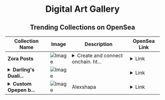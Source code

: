 <div align="center">

# Digital Art Gallery

## Trending Collections on OpenSea

| Collection Name                       | Image                                                                                     | Description                       | OpenSea Link                                                                                          |
|---------------------------------------|-------------------------------------------------------------------------------------------|-----------------------------------|--------------------------------------------------------------------------------------------------------|
| **Zora Posts** | ![Image](https://i.seadn.io/s/raw/files/4f6eb9cc5e904a7a465ea9d47a334485.jpg?w=500&auto=format?w=200&auto=format) | <details><summary>Create and connect onchain. ht...</summary>Create and connect onchain. https://zora.co</details> | <details><summary>Link</summary>[Zora Posts](https://opensea.io/collection/zora-posts-12556)</details> |
| **<details><summary>Darling's Duali...</summary>Darling's Duality</details>** | ![Image](https://i.seadn.io/s/raw/files/c807336a745dff3297292adb50491d33.png?w=500&auto=format?w=200&auto=format) |  | <details><summary>Link</summary>[Darling's Duality](https://opensea.io/collection/darling-s-duality)</details> |
| **<details><summary>Custom Opepen b...</summary>Custom Opepen by Opepen Studio</details>** | ![Image](https://i.seadn.io/s/raw/files/13cd6a0b4295b9d50f19a2802bd3d82c.png?w=500&auto=format?w=200&auto=format) | Alexshapa | <details><summary>Link</summary>[Custom Opepen by Opepen Studio](https://opensea.io/collection/custom-opepen-by-opepen-studio-4579)</details> |

</div>